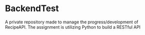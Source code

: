 # BackendTest
A private repository made to manage the progress/development of RecipeAPI. The assignment is utilizing Python to build a RESTful API
